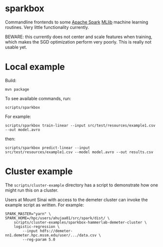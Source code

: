 sparkbox
========

Commandline frontends to some [Apache Spark](http://spark.incubator.apache.org/)
[MLlib](https://spark.apache.org/mllib/MLlib) machine learning routines. Very little functionality currently.

BEWARE: this currently does not center and scale features when training, which
makes the SGD optimization perform very poorly. This is really not usable yet.

# Local example

Build:

```
mvn package
```

To see available commands, run:

```
scripts/sparkbox
```

For example:

```
scripts/sparkbox train-linear --input src/test/resources/example1.csv --out model.avro
```

then:

```
scripts/sparkbox predict-linear --input src/test/resources/example1.csv --model model.avro --out results.csv
```

# Cluster example

The `scripts/cluster-example` directory has a script to demonstrate how one
might run this on a cluster.

Users at Mount Sinai with access to the demeter cluster can invoke the example
script as written. For example:

```
SPARK_MASTER="yarn" \
SPARK_HOME=/hpc/users/ahujaa01/src/spark/dist/ \
	scripts/cluster-examples/sparkbox-hammerlab-demeter-cluster \
	logistic-regression \
		--input hdfs://demeter-nn1.demeter.hpc.mssm.edu/user/.../data.csv \
		--reg-param 5.0
```
